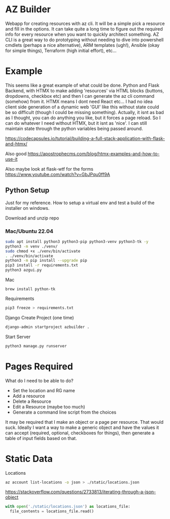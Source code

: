 # AZ Builder
Webapp for creating resources with az cli. It will be a simple pick a resource and fill in the options. It can take quite a long time to figure out the required info for every resource when you want to quickly architect something. AZ CLI is a great way to do prototyping without needing to dive into powershell cmdlets (perhaps a nice alternative), ARM templates (ugh!), Ansible (okay for simple things), Terraform (high initial effort), etc...

# Example

This seems like a great example of what could be done. Python and Flask Backend, with HTMX to make adding 'resources' via HTML blocks (buttons, dropdowns, checkbox etc) and then I can generate the az cli command (somehow) from it. HTMX means I dont need React etc... I had no idea client side generation of a dynamic web 'GUI' like this without state could be so difficult (though I could be missing something).
Actually, it isnt as bad as I thought, you can do anything you like, but it forces a page reload. So I can do whatever I need without HTMX, but it isnt as 'nice'. I can still maintain state through the python variables being passed around.

https://codecapsules.io/tutorial/building-a-full-stack-application-with-flask-and-htmx/

Also good
https://apostrophecms.com/blog/htmx-examples-and-how-to-use-it

Also maybe look at flask-wtf for the forms
https://www.youtube.com/watch?v=GbJPqu0ff9A

## Python Setup

Just for my reference. How to setup a virtual env and test a build of the installer on windows.

Download and unzip repo

### Mac/Ubuntu 22.04

```bash
sudo apt install python3 python3-pip python3-venv python3-tk -y
python3 -m venv ./venv/
sudo chmod +x ./venv/bin/activate
. ./venv/bin/activate
python3 -m pip install --upgrade pip
pip3 install -r requirements.txt
python3 azgui.py
```

Mac
```
brew install python-tk
```

Requirements
```bash
pip3 freeze > requirements.txt
```

Django
Create Project (one time)
```bash
django-admin startproject azbuilder .
```
Start Server
```bash
python3 manage.py runserver 
```

# Pages Required
What do I need to be able to do?
 - Set the location and RG name
 - Add a resource
 - Delete a Resource
 - Edit a Resource (maybe too much)
 - Generate a command line script from the choices

It may be required that I make an object or a page per resource. That would suck. Ideally I want a way to make a generic object and have the values it can accept (required, optional, checkboxes for things), then generate a table of input fields based on that. 

# Static Data

Locations
```bash
az account list-locations -o json > ./static/locations.json
```

https://stackoverflow.com/questions/2733813/iterating-through-a-json-object
```python
with open('./static/locations.json') as locations_file:
  file_contents = locations_file.read()
```